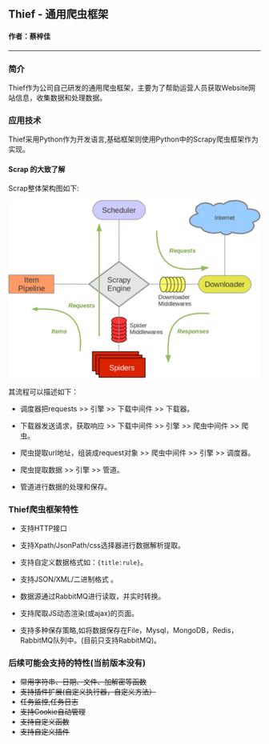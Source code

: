## Thief - 通用爬虫框架

#### 作者：蔡梓佳

---

### 简介

Thief作为公司自己研发的通用爬虫框架，主要为了帮助运营人员获取Website网站信息，收集数据和处理数据。

### 应用技术

Thief采用Python作为开发语言,基础框架则使用Python中的Scrapy爬虫框架作为实现。

#### Scrap 的大致了解

Scrap整体架构图如下:

![avatar](./img.png)


其流程可以描述如下：

* 调度器把requests >> 引擎 >> 下载中间件 >> 下载器。


* 下载器发送请求，获取响应 >> 下载中间件 >> 引擎 >> 爬虫中间件 >> 爬虫。
  

* 爬虫提取url地址，组装成request对象 >> 爬虫中间件 >> 引擎 >> 调度器。
  

* 爬虫提取数据 >> 引擎 >> 管道。
  

* 管道进行数据的处理和保存。


### Thief爬虫框架特性

* 支持HTTP接口
    
* 支持Xpath/JsonPath/css选择器进行数据解析提取。
  

* 支持自定义数据格式如：`{title:rule}`。
  

* 支持JSON/XML/二进制格式 。
  

* 数据源通过RabbitMQ进行读取，并实时转换。
  

* 支持爬取JS动态渲染(或ajax)的页面。


* 支持多种保存策略,如将数据保存在File，Mysql，MongoDB，Redis，RabbitMQ队列中。(目前只支持RabbitMQ)。


### 后续可能会支持的特性(当前版本没有)

* ~~常用字符串、日期、文件、加解密等函数~~
* ~~支持插件扩展(自定义执行器，自定义方法）~~
* ~~任务监控,任务日志~~
* ~~支持Cookie自动管理~~
* ~~支持自定义函数~~
* ~~支持自定义插件~~